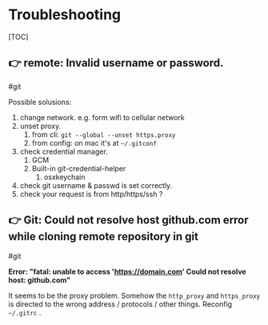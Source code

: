# Troubleshooting

[TOC]



## 👉 remote: Invalid username or password.
#git 

Possible solusions:
1. change network. e.g. form wifi to cellular network
2. unset proxy.
	1. from cli: `git --global --unset https.proxy`
	2. from config: on mac it's at `~/.gitconf`
3. check credential manager. 
	1. GCM
	2. Built-in git-credential-helper
		1. osxkeychain
4. check git username & passwd is set correctly.
5. check your request is from http/https/ssh ?


[Github remote: Invalid username or password. fatal: Authentication failed]: https://stackoverflow.com/questions/71600196/github-remote-invalid-username-or-password-fatal-authentication-failed

[fatal: unable to access ... Recv failure: Connection reset by peer]: https://apple.stackexchange.com/questions/452437/fatal-unable-to-access-recv-failure-connection-reset-by-peer

[How can I resolve "Recv failure: Connection reset by peer" error]: https://stackoverflow.com/questions/58372156/how-can-i-resolve-recv-failure-connection-reset-by-peer-error



## 👉 Git: Could not resolve host github.com error while cloning remote repository in git
#git 


**Error: "fatal: unable to access 'https://domain.com' Could not resolve host: github.com"**

It seems to be the proxy problem. Somehow the `http_proxy` and `https_proxy` is directed to the wrong address / protocols / other things. Reconfig `~/.gitrc` .

[Git: Could not resolve host github.com error while cloning remote repository in git]: https://stackoverflow.com/questions/20370294/git-could-not-resolve-host-github-com-error-while-cloning-remote-repository-in


